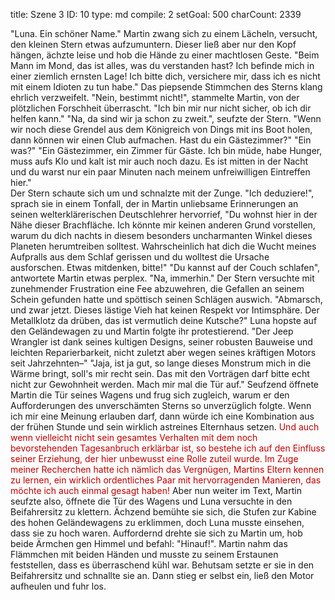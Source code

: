 title:          Szene 3
ID:             10
type:           md
compile:        2
setGoal:        500
charCount:      2339


"Luna. Ein schöner Name." Martin zwang sich zu einem Lächeln, versucht, den kleinen Stern etwas aufzumuntern. Dieser ließ aber nur den Kopf hängen, ächzte leise und hob die Hände zu einer machtlosen Geste.
"Beim Mann im Mond, das ist alles, was du verstanden hast? Ich befinde mich in einer ziemlich ernsten Lage! Ich bitte dich, versichere mir, dass ich es nicht mit einem Idioten zu tun habe." Das piepsende Stimmchen des Sterns klang ehrlich verzweifelt.
"Nein, bestimmt nicht!", stammelte Martin, von der plötzlichen Forschheit überrascht. "Ich bin mir nur nicht sicher, ob ich dir helfen kann."
"Na, da sind wir ja schon zu zweit.", seufzte der Stern. "Wenn wir noch diese Grendel aus dem Königreich von Dings mit ins Boot holen, dann können wir einen Club aufmachen. Hast du ein Gästezimmer?"
"Ein was?"
"Ein Gästezimmer, ein Zimmer für Gäste. Ich bin müde, habe Hunger, muss aufs Klo und kalt ist mir auch noch dazu. Es ist mitten in der Nacht und du warst nur ein paar Minuten nach meinem unfreiwilligen Eintreffen hier."  
Der Stern schaute sich um und schnalzte mit der Zunge.
"Ich deduziere!", sprach sie in einem Tonfall, der in Martin unliebsame Erinnerungen an seinen welterklärerischen Deutschlehrer hervorrief, "Du wohnst hier in der Nähe dieser Brachfläche. Ich könnte mir keinen anderen Grund vorstellen, warum du dich nachts in diesem besonders uncharmanten Winkel dieses Planeten herumtreiben solltest. Wahrscheinlich hat dich die Wucht meines Aufpralls aus dem Schlaf gerissen und du wolltest die Ursache ausforschen. Etwas mitdenken, bitte!"
"Du kannst auf der Couch schlafen", antwortete Martin etwas perplex.
"Na, immerhin."
Der Stern versuchte mit zunehmender Frustration eine Fee abzuwehren, die Gefallen an seinem Schein gefunden hatte und spöttisch seinen Schlägen auswich.
"Abmarsch, und zwar jetzt. Dieses lästige Vieh hat keinen Respekt vor Intimsphäre. Der Metallklotz da drüben, das ist vermutlich deine Kutsche?" Luna hopste auf den Geländewagen zu und Martin folgte ihr protestierend.
"Der Jeep Wrangler ist dank seines kultigen Designs, seiner robusten Bauweise und leichten Reparierbarkeit, nicht zuletzt aber wegen seines kräftigen Motors seit Jahrzehnten–"
"Jaja, ist ja gut, so lange dieses Monstrum mich in die Wärme bringt, soll's mir recht sein. Das mit den Vorträgen darf bitte echt nicht zur Gewohnheit werden. Mach mir mal die Tür auf."
Seufzend öffnete Martin die Tür seines Wagens und frug sich zugleich, warum er den Aufforderungen des unverschämten Sterns so unverzüglich folgte. Wenn ich mir eine Meinung erlauben darf, dann würde ich eine Kombination aus der frühen Stunde und sein wirklich astreines Elternhaus setzen. <font color="#c00000">Und auch wenn vielleicht nicht sein gesamtes Verhalten mit dem noch bevorstehenden Tagesanbruch erklärbar ist, so bestehe ich auf den Einfluss seiner Erziehung, der hier unbewusst eine Rolle zuteil wurde. Im Zuge meiner Recherchen hatte ich nämlich das Vergnügen, Martins Eltern kennen zu lernen, ein wirklich ordentliches Paar mit hervorragenden Manieren, das möchte ich auch einmal gesagt haben! </font>
Aber nun weiter im Text, Martin seufzte also, öffnete die Tür des Wagens und Luna versuchte in den Beifahrersitz zu klettern. Ächzend bemühte sie sich, die Stufen zur Kabine des hohen Geländewagens zu erklimmen, doch Luna musste einsehen, dass sie zu hoch waren. Auffordernd drehte sie sich zu Martin um, hob beide Ärmchen gen Himmel und befahl: "Hinauf!". Martin nahm das Flämmchen mit beiden Händen und musste zu seinem Erstaunen feststellen, dass es überraschend kühl war. Behutsam setzte er sie in den Beifahrersitz und schnallte sie an. Dann stieg er selbst ein, ließ den Motor aufheulen und fuhr los.